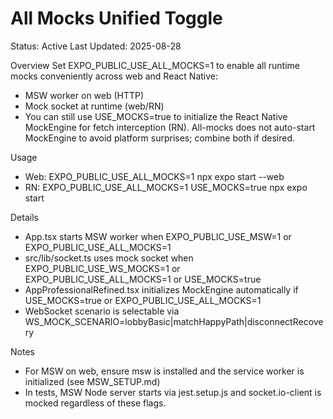 # All Mocks Unified Toggle

Status: Active
Last Updated: 2025-08-28

Overview
Set EXPO_PUBLIC_USE_ALL_MOCKS=1 to enable all runtime mocks conveniently across web and React Native:

- MSW worker on web (HTTP)
- Mock socket at runtime (web/RN)
- You can still use USE_MOCKS=true to initialize the React Native MockEngine for fetch interception (RN). All-mocks does not auto-start MockEngine to avoid platform surprises; combine both if desired.

Usage

- Web: EXPO_PUBLIC_USE_ALL_MOCKS=1 npx expo start --web
- RN: EXPO_PUBLIC_USE_ALL_MOCKS=1 USE_MOCKS=true npx expo start

Details

- App.tsx starts MSW worker when EXPO_PUBLIC_USE_MSW=1 or EXPO_PUBLIC_USE_ALL_MOCKS=1
- src/lib/socket.ts uses mock socket when EXPO_PUBLIC_USE_WS_MOCKS=1 or EXPO_PUBLIC_USE_ALL_MOCKS=1 or USE_MOCKS=true
- AppProfessionalRefined.tsx initializes MockEngine automatically if USE_MOCKS=true or EXPO_PUBLIC_USE_ALL_MOCKS=1
- WebSocket scenario is selectable via WS_MOCK_SCENARIO=lobbyBasic|matchHappyPath|disconnectRecovery

Notes

- For MSW on web, ensure msw is installed and the service worker is initialized (see MSW_SETUP.md)
- In tests, MSW Node server starts via jest.setup.js and socket.io-client is mocked regardless of these flags.

